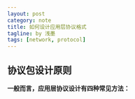 ```yaml
---
layout: post
category: note
title: 如何设计应用层协议格式
tagline: by 浅墨
tags: [network, protocol]
---
```


## 协议包设计原则

**一般而言，应用层协议设计有四种常见方法：**

